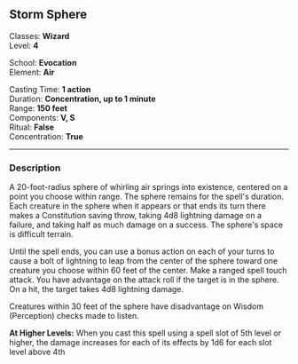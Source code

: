 ## Storm Sphere

Classes: **Wizard**  
Level: **4**  

School: **Evocation**  
Element: **Air**  

Casting Time: **1 action**  
Duration: **Concentration, up to 1 minute**  
Range: **150 feet**  
Components: **V, S**  
Ritual: **False**  
Concentration: **True**  

------

### Description

A 20-foot-radius sphere of whirling air springs into existence, centered on a point you choose within range. The sphere remains for the spell's duration. Each creature in the sphere when it appears or that ends its turn there makes a Constitution saving throw, taking 4d8 lightning damage on a failure, and taking half as much damage on a success. The sphere's space is difficult terrain.

Until the spell ends, you can use a bonus action on each of your turns to cause a bolt of lightning to leap from the center of the sphere toward one creature you choose within 60 feet of the center. Make a ranged spell touch attack. You have advantage on the attack roll if the target is in the sphere. On a hit, the target takes 4d8 lightning damage.

Creatures within 30 feet of the sphere have disadvantage on Wisdom (Perception) checks made to listen.

**At Higher Levels:** When you cast this spell using a spell slot of 5th level or higher, the damage increases for each of its effects by 1d6 for each slot level above 4th